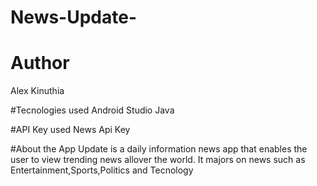 # News-Update-

# Author
Alex Kinuthia

#Tecnologies used
Android Studio
Java
 

#API Key used
News Api Key

#About the App
Update is a daily information news app that enables the user to view trending news allover the world.
It majors on news such as Entertainment,Sports,Politics and Tecnology
